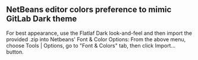 ## NetBeans editor colors preference to mimic GitLab Dark theme

For best appearance, use the Flatlaf Dark look-and-feel and then import the provided .zip into Netbeans' Font & Color Options:
From the above menu, choose Tools | Options, go to "Font & Colors" tab, then click Import... button.
